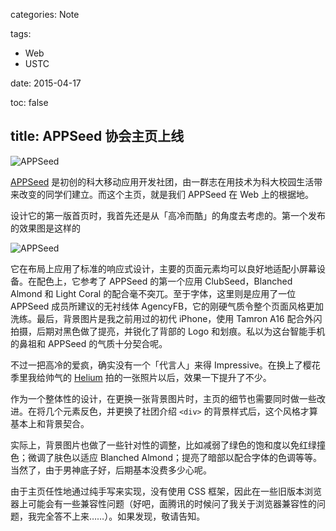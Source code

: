 categories: Note

tags:

- Web
- USTC

date: 2015-04-17

toc: false

title: APPSeed 协会主页上线
---

![APPSeed](/images/APPSeed协会主页上线2.jpg)

[APPSeed](http://iappseed.com) 是初创的科大移动应用开发社团，由一群志在用技术为科大校园生活带来改变的同学们建立。而这个主页，就是我们 APPSeed 在 Web 上的根据地。

设计它的第一版首页时，我首先还是从「高冷而酷」的角度去考虑的。第一个发布的效果图是这样的

<!--more-->

![APPSeed](/images/APPSeed协会主页上线1.jpg)

它在布局上应用了标准的响应式设计，主要的页面元素均可以良好地适配小屏幕设备。在配色上，它参考了 APPSeed 的第一个应用 ClubSeed，Blanched Almond 和 Light Coral 的配合毫不突兀。至于字体，这里则是应用了一位 APPSeed 成员所建议的无衬线体 AgencyFB，它的刚硬气质令整个页面风格更加洗练。最后，背景图片是我之前用过的初代 iPhone，使用 Tamron A16 配合外闪拍摄，后期对黑色做了提亮，并锐化了背部的 Logo 和划痕。私以为这台智能手机的鼻祖和 APPSeed 的气质十分契合呢。

不过一把高冷的爱疯，确实没有一个「代言人」来得 Impressive。在换上了樱花季里我给帅气的 [Helium](http://hengruo.github.io) 拍的一张照片以后，效果一下提升了不少。

作为一个整体性的设计，在更换一张背景图片时，主页的细节也需要同时做一些改进。在将几个元素反色，并更换了社团介绍 `<div>` 的背景样式后，这个风格才算基本上和背景契合。

实际上，背景图片也做了一些针对性的调整，比如减弱了绿色的饱和度以免红绿撞色；微调了肤色以适应 Blanched Almond；提亮了暗部以配合字体的色调等等。当然了，由于男神底子好，后期基本没费多少心呢。

由于主页任性地通过纯手写来实现，没有使用 CSS 框架，因此在一些旧版本浏览器上可能会有一些兼容性问题（好吧，面腾讯的时候问了我关于浏览器兼容性的问题，我完全答不上来……）。如果发现，敬请告知。
